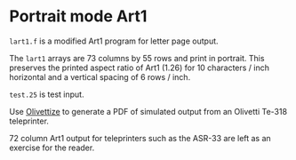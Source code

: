# Portrait mode Art1

`lart1.f` is a modified Art1 program for letter page output.

The `lart1` arrays are 73 columns by 55 rows and print in portrait. This preserves the printed aspect ratio of Art1 (1.26) for 10 characters / inch horizontal and a vertical spacing of 6 rows / inch.

`test.25` is test input.

Use [Olivettize](https://github.com/ef1j/Olivettize) to generate a PDF of simulated output from an Olivetti Te-318 teleprinter.

72 column Art1 output for teleprinters such as the ASR-33 are left as an exercise for the reader.
